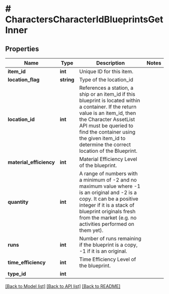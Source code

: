 # # CharactersCharacterIdBlueprintsGetInner

## Properties

Name | Type | Description | Notes
------------ | ------------- | ------------- | -------------
**item_id** | **int** | Unique ID for this item. |
**location_flag** | **string** | Type of the location_id |
**location_id** | **int** | References a station, a ship or an item_id if this blueprint is located within a container. If the return value is an item_id, then the Character AssetList API must be queried to find the container using the given item_id to determine the correct location of the Blueprint. |
**material_efficiency** | **int** | Material Efficiency Level of the blueprint. |
**quantity** | **int** | A range of numbers with a minimum of -2 and no maximum value where -1 is an original and -2 is a copy. It can be a positive integer if it is a stack of blueprint originals fresh from the market (e.g. no activities performed on them yet). |
**runs** | **int** | Number of runs remaining if the blueprint is a copy, -1 if it is an original. |
**time_efficiency** | **int** | Time Efficiency Level of the blueprint. |
**type_id** | **int** |  |

[[Back to Model list]](../../README.md#models) [[Back to API list]](../../README.md#endpoints) [[Back to README]](../../README.md)
